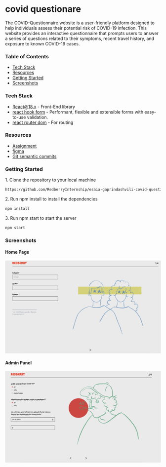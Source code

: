 # covid questionare

The COVID-Questionnaire website is a user-friendly platform designed to help individuals assess their potential risk of COVID-19 infection. This website provides an interactive questionnaire that prompts users to answer a series of questions related to their symptoms, recent travel history, and exposure to known COVID-19 cases.

### Table of Contents

- [Tech Stack](#tech-stack)
- [Resources](#resources)
- [Getting Started](#getting-started)
- [Screenshots](#screenshots)

### Tech Stack

- [React@18.x](https://react.dev/) - Front-End library
- [react hook form](https://react-hook-form.com/) - Performant, flexible and extensible forms with easy-to-use validation.
- [react router dom](https://reactrouter.com/en/main) - For routing

### Resources

- [Assignment](https://redberry.gitbook.io/assignment-i-covid-questionaire/)
- [figma](https://www.figma.com/file/56t2BI25FcD0LAIjR4GVkQ/%E1%83%99%E1%83%98%E1%83%97%E1%83%AE%E1%83%95%E1%83%90%E1%83%A0%E1%83%98?type=design&node-id=37%3A3&t=S3rvRysZkt6S198U-1)
- [Git semantic commits](https://redberry.gitbook.io/resources/other/git-is-semantikuri-komitebi)

### Getting Started

1\. Clone the repository to your local machine

```sh
https://github.com/RedberryInternship/esaia-gaprindashvili-covid-questionare
```

2\. Run npm install to install the dependencies

```sh
npm install
```

3\. Run npm start to start the server

```sh
npm start
```

### Screenshots

#### Home Page

![App Screenshot](/public/images/page_one.jpg)

#### Admin Panel

![App Screenshot](/public/images/page_two.jpg)
